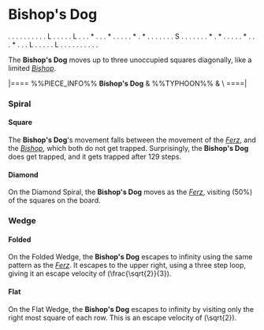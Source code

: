 # Bishop's Dog

<div class = "movement">
. . . . . . . . .
. L . . . . . L .
. . * . . . * . .
. . . * . * . . .
. . . . S . . . .
. . . * . * . . .
. . * . . . * . .
. L . . . . . L .
. . . . . . . . .
</div>

The **Bishop's Dog** moves up to three unoccupied squares diagonally, like
a limited [*Bishop*](bishop.html).

|====
%%PIECE_INFO%%
  **Bishop's Dog**
& %%TYPHOON%%
& \\
====|

### Spiral

#### Square

The **Bishop's Dog**'s movement falls between the movement
of the [*Ferz*](ferz.html), and the [*Bishop*](bishop.html), which
both do not get trapped. Surprisingly, the **Bishop's Dog** does
get trapped, and it gets trapped after 129 steps.

#### Diamond

On the Diamond Spiral, the **Bishop's Dog** moves as the [*Ferz*](ferz.html),
visiting \(50%\) of the squares on the board.

### Wedge

#### Folded

On the Folded Wedge, the **Bishop's Dog** escapes to infinity
using the same pattern as the [*Ferz*](ferz.html). It
escapes to the upper right, using a three step loop, giving
it an escape velocity of \(\frac{\sqrt{2}}{3}\).

#### Flat

On the Flat Wedge, the **Bishop's Dog** escapes to infinity
by visiting only the right most square of each row. This
is an escape velocity of \(\sqrt{2}\).
